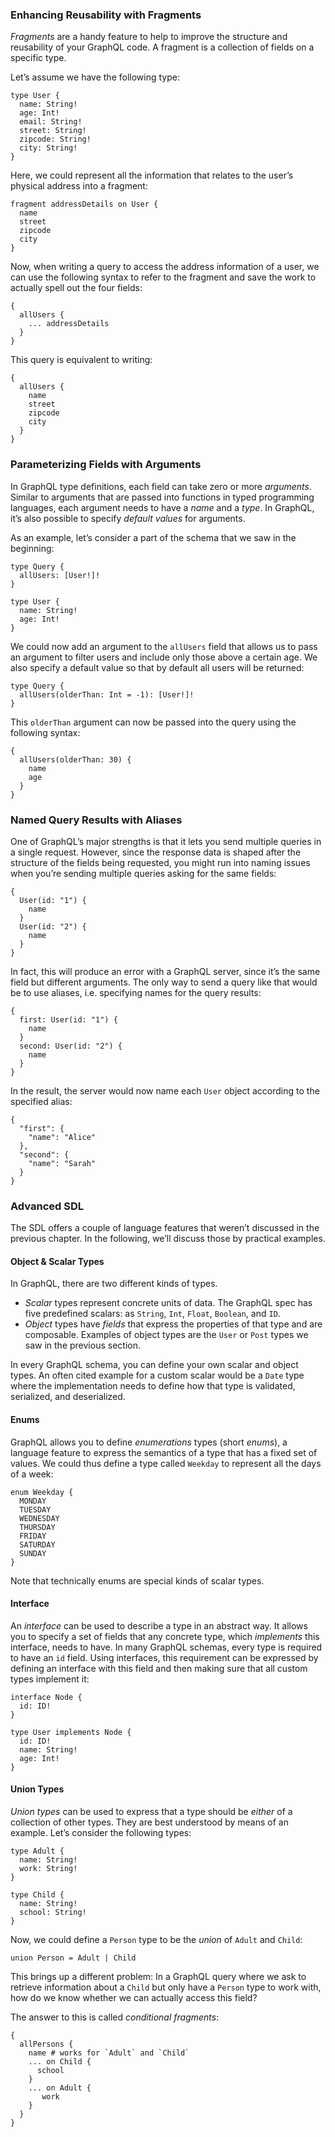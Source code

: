 ### Enhancing Reusability with Fragments

_Fragments_ are a handy feature to help to improve the structure and reusability of your GraphQL code. A fragment is a collection of fields on a specific type.

Let’s assume we have the following type:

    type User {
      name: String!
      age: Int!
      email: String!
      street: String!
      zipcode: String!
      city: String!
    }

Here, we could represent all the information that relates to the user’s physical address into a fragment:

    fragment addressDetails on User {
      name
      street
      zipcode
      city
    }

Now, when writing a query to access the address information of a user, we can use the following syntax to refer to the fragment and save the work to actually spell out the four fields:

    {
      allUsers {
        ... addressDetails
      }
    }

This query is equivalent to writing:

    {
      allUsers {
        name
        street
        zipcode
        city
      }
    }

### Parameterizing Fields with Arguments

In GraphQL type definitions, each field can take zero or more _arguments_. Similar to arguments that are passed into functions in typed programming languages, each argument needs to have a _name_ and a _type_. In GraphQL, it’s also possible to specify _default values_ for arguments.

As an example, let’s consider a part of the schema that we saw in the beginning:

    type Query {
      allUsers: [User!]!
    }

    type User {
      name: String!
      age: Int!
    }

We could now add an argument to the `allUsers` field that allows us to pass an argument to filter users and include only those above a certain age. We also specify a default value so that by default all users will be returned:

    type Query {
      allUsers(olderThan: Int = -1): [User!]!
    }

This `olderThan` argument can now be passed into the query using the following syntax:

    {
      allUsers(olderThan: 30) {
        name
        age
      }
    }

### Named Query Results with Aliases

One of GraphQL’s major strengths is that it lets you send multiple queries in a single request. However, since the response data is shaped after the structure of the fields being requested, you might run into naming issues when you’re sending multiple queries asking for the same fields:

    {
      User(id: "1") {
        name
      }
      User(id: "2") {
        name
      }
    }

In fact, this will produce an error with a GraphQL server, since it’s the same field but different arguments. The only way to send a query like that would be to use aliases, i.e. specifying names for the query results:

    {
      first: User(id: "1") {
        name
      }
      second: User(id: "2") {
        name
      }
    }

In the result, the server would now name each `User` object according to the specified alias:

    {
      "first": {
        "name": "Alice"
      },
      "second": {
        "name": "Sarah"
      }
    }

### Advanced SDL

The SDL offers a couple of language features that weren’t discussed in the previous chapter. In the following, we’ll discuss those by practical examples.

#### Object & Scalar Types

In GraphQL, there are two different kinds of types.

- _Scalar_ types represent concrete units of data. The GraphQL spec has five predefined scalars: as `String`, `Int`, `Float`, `Boolean`, and `ID`.
- _Object_ types have _fields_ that express the properties of that type and are composable. Examples of object types are the `User` or `Post` types we saw in the previous section.

In every GraphQL schema, you can define your own scalar and object types. An often cited example for a custom scalar would be a `Date` type where the implementation needs to define how that type is validated, serialized, and deserialized.

#### Enums

GraphQL allows you to define _enumerations_ types (short _enums_), a language feature to express the semantics of a type that has a fixed set of values. We could thus define a type called `Weekday` to represent all the days of a week:

    enum Weekday {
      MONDAY
      TUESDAY
      WEDNESDAY
      THURSDAY
      FRIDAY
      SATURDAY
      SUNDAY
    }

Note that technically enums are special kinds of scalar types.

#### Interface

An _interface_ can be used to describe a type in an abstract way. It allows you to specify a set of fields that any concrete type, which _implements_ this interface, needs to have. In many GraphQL schemas, every type is required to have an `id` field. Using interfaces, this requirement can be expressed by defining an interface with this field and then making sure that all custom types implement it:

    interface Node {
      id: ID!
    }

    type User implements Node {
      id: ID!
      name: String!
      age: Int!
    }

#### Union Types

_Union types_ can be used to express that a type should be _either_ of a collection of other types. They are best understood by means of an example. Let’s consider the following types:

    type Adult {
      name: String!
      work: String!
    }

    type Child {
      name: String!
      school: String!
    }

Now, we could define a `Person` type to be the _union_ of `Adult` and `Child`:

    union Person = Adult | Child

This brings up a different problem: In a GraphQL query where we ask to retrieve information about a `Child` but only have a `Person` type to work with, how do we know whether we can actually access this field?

The answer to this is called _conditional fragments_:

    {
      allPersons {
        name # works for `Adult` and `Child`
        ... on Child {
          school
        }
        ... on Adult {
           work
        }
      }
    }
